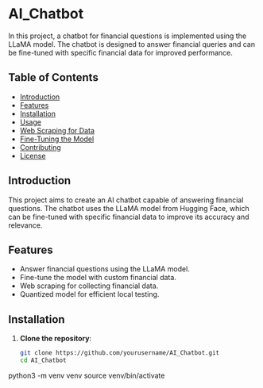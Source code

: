 # AI_Chatbot

In this project, a chatbot for financial questions is implemented using the LLaMA model. The chatbot is designed to answer financial queries and can be fine-tuned with specific financial data for improved performance.

## Table of Contents

- [Introduction](#introduction)
- [Features](#features)
- [Installation](#installation)
- [Usage](#usage)
- [Web Scraping for Data](#web-scraping-for-data)
- [Fine-Tuning the Model](#fine-tuning-the-model)
- [Contributing](#contributing)
- [License](#license)

## Introduction

This project aims to create an AI chatbot capable of answering financial questions. The chatbot uses the LLaMA model from Hugging Face, which can be fine-tuned with specific financial data to improve its accuracy and relevance.

## Features

- Answer financial questions using the LLaMA model.
- Fine-tune the model with custom financial data.
- Web scraping for collecting financial data.
- Quantized model for efficient local testing.

## Installation

1. **Clone the repository**:
   ```sh
   git clone https://github.com/yourusername/AI_Chatbot.git
   cd AI_Chatbot
python3 -m venv venv
source venv/bin/activate